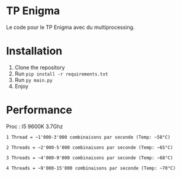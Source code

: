 # TP Enigma

Le code pour le TP Enigma avec du multiprocessing.

# Installation

1. Clone the repository
2. Run `pip install -r requirements.txt`
3. Run `py main.py`
4. Enjoy

# Performance

Proc : I5 9600K 3.7Ghz

```
1 Thread = ~1'000-3'000 combinaisons par seconde (Temp: ~58°C)

2 Threads = ~2'000-5'000 combinaisons par seconde (Temp: ~65°C)

3 Threads = ~4'000-9'000 combinaisons par seconde (Temp: ~68°C)

4 Threads = ~9'000-15'000 combinaisons par seconde (Temp: ~70°C)
```